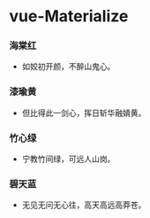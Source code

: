 # vue-Materialize

### 海棠红
+ 如姣初开颜，不醉山鬼心。
### 漆瑜黄
+ 但比得此一剑心，挥日斩华融婧黄。
### 竹心绿
+ 宁教竹间绿，可远人山岗。
### 碧天蓝
+ 无见无问无心往，高天高远高莽苍。
